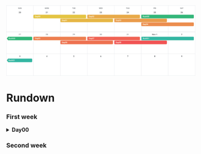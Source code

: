 
![calendar](./calendar.png)

# Rundown
### First week
<details><summary><b>Day00</b></summary>
</details>

### Second week
